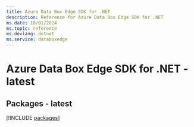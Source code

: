 ```yaml
---
title: Azure Data Box Edge SDK for .NET
description: Reference for Azure Data Box Edge SDK for .NET
ms.date: 10/01/2024
ms.topic: reference
ms.devlang: dotnet
ms.service: databoxedge
---
```

# Azure Data Box Edge SDK for .NET - latest
## Packages - latest
[!INCLUDE [packages](data-box-edge-index.md)]